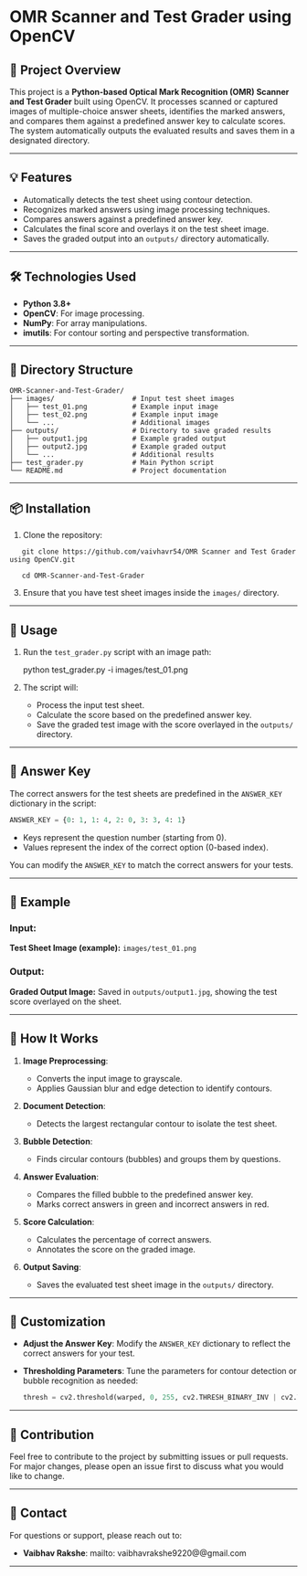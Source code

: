 # OMR Scanner and Test Grader using OpenCV

## 📜 Project Overview

This project is a **Python-based Optical Mark Recognition (OMR) Scanner and Test Grader** built using OpenCV. It processes scanned or captured images of multiple-choice answer sheets, identifies the marked answers, and compares them against a predefined answer key to calculate scores. The system automatically outputs the evaluated results and saves them in a designated directory.

---

## 💡 Features

- Automatically detects the test sheet using contour detection.
- Recognizes marked answers using image processing techniques.
- Compares answers against a predefined answer key.
- Calculates the final score and overlays it on the test sheet image.
- Saves the graded output into an `outputs/` directory automatically.

---

## 🛠️ Technologies Used

- **Python 3.8+**
- **OpenCV**: For image processing.
- **NumPy**: For array manipulations.
- **imutils**: For contour sorting and perspective transformation.

---

## 📂 Directory Structure
```
OMR-Scanner-and-Test-Grader/
├── images/                   # Input test sheet images
│   ├── test_01.png           # Example input image
│   ├── test_02.png           # Example input image
│   └── ...                   # Additional images
├── outputs/                  # Directory to save graded results
│   ├── output1.jpg           # Example graded output
│   ├── output2.jpg           # Example graded output
│   └── ...                   # Additional results
├── test_grader.py            # Main Python script
└── README.md                 # Project documentation
```

---

## 📦 Installation

1. Clone the repository:
```
   git clone https://github.com/vaivhavr54/OMR Scanner and Test Grader using OpenCV.git
```
``` 
   cd OMR-Scanner-and-Test-Grader
```

3. Ensure that you have test sheet images inside the `images/` directory.

---

## 🚀 Usage

1. Run the `test_grader.py` script with an image path:
  
   python test_grader.py -i images/test_01.png
  

2. The script will:
   - Process the input test sheet.
   - Calculate the score based on the predefined answer key.
   - Save the graded test image with the score overlayed in the `outputs/` directory.

---

## 🔑 Answer Key

The correct answers for the test sheets are predefined in the `ANSWER_KEY` dictionary in the script:

```python
ANSWER_KEY = {0: 1, 1: 4, 2: 0, 3: 3, 4: 1}
```

- Keys represent the question number (starting from 0).
- Values represent the index of the correct option (0-based index).

You can modify the `ANSWER_KEY` to match the correct answers for your tests.

---

## 📸 Example

### Input:
**Test Sheet Image (example):**
`images/test_01.png`

### Output:
**Graded Output Image:**
Saved in `outputs/output1.jpg`, showing the test score overlayed on the sheet.

---

## 🧪 How It Works

1. **Image Preprocessing**:
   - Converts the input image to grayscale.
   - Applies Gaussian blur and edge detection to identify contours.

2. **Document Detection**:
   - Detects the largest rectangular contour to isolate the test sheet.

3. **Bubble Detection**:
   - Finds circular contours (bubbles) and groups them by questions.

4. **Answer Evaluation**:
   - Compares the filled bubble to the predefined answer key.
   - Marks correct answers in green and incorrect answers in red.

5. **Score Calculation**:
   - Calculates the percentage of correct answers.
   - Annotates the score on the graded image.

6. **Output Saving**:
   - Saves the evaluated test sheet image in the `outputs/` directory.

---

## 📌 Customization

- **Adjust the Answer Key**:
  Modify the `ANSWER_KEY` dictionary to reflect the correct answers for your test.

- **Thresholding Parameters**:
  Tune the parameters for contour detection or bubble recognition as needed:
  ```python
  thresh = cv2.threshold(warped, 0, 255, cv2.THRESH_BINARY_INV | cv2.THRESH_OTSU)[1]
  ```

---

## 🤝 Contribution

Feel free to contribute to the project by submitting issues or pull requests. For major changes, please open an issue first to discuss what you would like to change.

---

## 📧 Contact

For questions or support, please reach out to:

- **Vaibhav Rakshe**: mailto: vaibhavrakshe9220@@gmail.com

---
